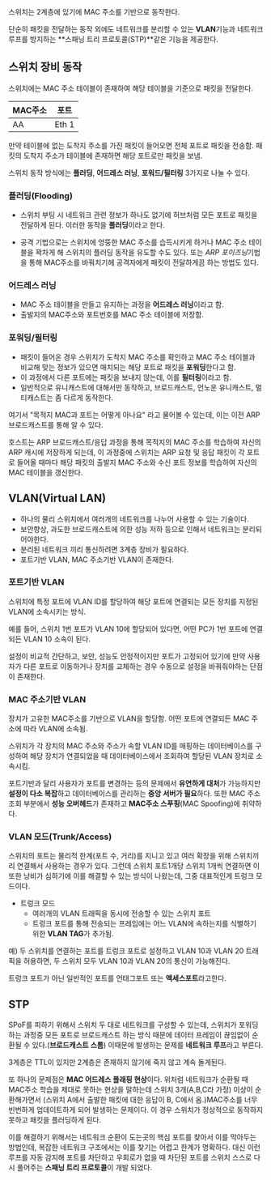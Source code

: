 스위치는 2계층에 있기에 MAC 주소를 기반으로 동작한다.

단순히 패킷을 전달하는 동작 외에도 네트워크를 분리할 수 있는 **VLAN**기능과 네트워크 루프를 방지하는 **스패닝 트리 프로토콜(STP)**같은 기능을 제공한다. 

## 스위치 장비 동작

스위치에는 MAC 주소 테이블이 존재하여  해당 테이블을 기준으로 패킷을 전달한다.

|MAC주소|포트|
|-----|----|
|AA|Eth 1|

만약 테이블에 없는 도착지 주소를 가진 패킷이 들어오면 전체 포트로 패킷을 전송함. 패킷의 도착지 주소가 테이블에 존재하면 해당 포트로만 패킷을 보냄.

스위치 동작 방식에는 **플러딩**, **어드레스 러닝**, **포워드/필터링** 3가지로 나눌 수 있다.

### 플러딩(Flooding)

- 스위치 부팅 시 네트워크 관련 정보가 하나도 없기에 허브처럼 모든 포트로 패킷을 전달하게 된다. 이러한 동작을 **플러딩**이라고 한다.

- 공격 기법으로는 스위치에 엉뚱한 MAC 주소를 습득시키게 하거나 MAC 주소 테이블을 꽉차게 해 스위치의 플러딩 동작을 유도할 수도 있다. 또는 *ARP 포이즈닝*기법을 통해 MAC주소를 바꿔치기헤 공격자에게 패킷이 전달하게끔 하는 방법도 있다.

### 어드레스 러닝

- MAC 주소 테이블을 만들고 유지하는 과정을 **어드레스 러닝**이라고 함. 
- 출발지의 MAC주소와 포트번호를 MAC 주소 테이블에 저장함.

### 포워딩/필터링

- 패킷이 들어온 경우 스위치가 도착지 MAC 주소를 확인하고 MAC 주소 테이블과 비교해 맞는 정보가 있으면 매치되는 해당 포트로 패킷을 **포워딩**한다고 함.
- 이 과정에서 다른 포트에는 패킷을 보내지 않는데, 이를 **필터링**이라고 함.
- 일반적으로 유니캐스트에 대해서만 동작하고, 브로드캐스트, 언노운 유니캐스트, 멀티캐스트는 좀 다르게 동작한다. 

여기서 "목적지 MAC과 포트는 어떻게 아나요" 라고 물어볼 수 있는데, 이는 이전 ARP브로드캐스트를 통해 알 수 있다.

호스트는 ARP 브로드캐스트/응답 과정을 통해 목적지의 MAC 주소를 학습하여 자신의 ARP 캐시에 저장하게 되는데, 이 과정중에 스위치는 ARP 요청 및 응답 패킷이 각 포트로 들어올 때마다 해당 패킷의 출발지 MAC 주소와 수신 포트 정보를 학습하여 자신의 MAC 테이블을 갱신한다.

## VLAN(Virtual LAN)

- 하나의 물리 스위치에서 여러개의 네트워크를 나누어 사용할 수 있는 기술이다.
- 보안향상, 과도한 브로드캐스트에 의한 성능 저하 등으로 인해서 네트워크는 분리되어야한다.
- 분리된 네트워크 끼리 통신하려면 3계층 장비가 필요하다.
- 포트기반 VLAN, MAC 주소기반 VLAN이 존재한다.

### 포트기반 VLAN

스위치에 특정 포트에 VLAN ID를 할당하여 해당 포트에 연결되는 모든 장치를 지정된 VLAN에 소속시키는 방식.

예를 들어, 스위치 1번 포트가 VLAN 10에 할당되어 있다면, 어떤 PC가 1번 포트에 연결되든 VLAN 10 소속이 된다.

설정이 비교적 간단하고, 보안, 성능도 안정적이지만 포트가 고정되어 있기에 만약 사용자가 다른 포트로 이동하거나 장치를 교체하는 경우 수동으로 설정을 바꿔줘야하는 단점이 존재한다.

### MAC 주소기반 VLAN

장치가 고유한 MAC주소를 기반으로 VLAN을 할당함. 어떤 포트에 연결되든 MAC 주소에 따라 VLAN에 소속됨.

스위치가 각 장치의 MAC 주소와 주소가 속할 VLAN ID를 매핑하는 데이터베이스를 구성하여 해당 장치가 연결되었을 때 데이터베이스에서 조회하여 할당된 VLAN 장치로 소속시킴. 

포트기반과 달리 사용자가 포트를 변경하는 등의 문제에서 **유연하게 대처**가 가능하지만 **설정이 다소 복잡**하고 데이터베이스를 관리하는 **중앙 서버가 필요**하다. 또한 MAC 주소 조회 부분에서 **성능 오버헤드**가 존재하고 **MAC주소 스푸핑**(MAC Spoofing)에 취약하다.


### VLAN 모드(Trunk/Access)

스위치의 포트는 물리적 한계(포트 수, 거리)를 지니고 있고 여러 확장을 위해 스위치끼리 연결해서 사용하는 경우가 있다. 그런데 스위치 포트1개당 스위치 1개씩 연결하면 이 또한 낭비가 심하기에 이를 해결할 수 있는 방식이 나왔는데, 그중 대표적인게 트렁크 모드이다.

- 트렁크 모드
    - 여러개의 VLAN 트래픽을 동시에 전송할 수 있는 스위치 포트
    - 트렁크 포트를 통해 전송되는 프레임에는 어느 VLAN에 속하는지를 식별하기 위한 **VLAN TAG**가 추가됨. 

예) 두 스위치를 연결하는 포트를 트렁크 포트로 설정하고 VLAN 10과 VLAN 20 트래픽을 허용하면, 두 스위치 모두 VLAN 10과 VLAN 20의 통신이 가능해진다.

트렁크 포트가 아닌 일반적인 포트를 언태그포트 또는 **액세스포트**라고한다.

## STP

SPoF를 피하기 위해서 스위치 두 대로 네트워크를 구성할 수 있는데, 스위치가 포워딩 하는 과정중 모든 포트로 브로드캐스트 하는 방식 때문에 데이터 프레임이 끊임없이 순환될 수 있다.(**브로드캐스트 스톰**) 이때문에 발생하는 문제를 **네트워크 루프**라고 부른다.

3계층은 TTL이 있지만 2계층은 존재하지 않기에 죽지 않고 계속 돌게된다.

또 하나의 문제점은 **MAC 어드레스 플래핑 현상**이다. 위처럼 네트워크가 순환될 때 MAC주소 학습을 제대로 못하는 현상을 말하는데 스위치 3개(A,B,C라 가정) 이상이 순환해가면서 (스위치 A에서 출발한 패킷에 대한 응답이 B, C에서 옴.)MAC주소를 너무 빈번하게 업데이트하게 되어 발생하는 문제이다. 이 경우 스위치가 정상적으로 동작하지 못하고 패킷을 플러딩하게 된다.

이를 해결하기 위해서는 네트워크 순환이 도는곳의 핵심 포트를 찾아서 이를 막아두는 방법인데, 복잡한 네트워크 구조에서는 이를 찾기는 어렵고 한계가 명확하다. 대신 이런 루프를 자동 감지해 포트를 차단하고 우회로가 없을 때 차단된 포트를 스위치 스스로 다시 풀어주는 **스패닝 트리 프로토콜**이 개발 되었다.





